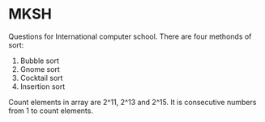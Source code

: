 # MKSH
Questions for International computer school. There are four methonds of sort:
1) Bubble sort
2) Gnome sort
3) Cocktail sort
4) Insertion sort

Count elements in array are 2^11, 2^13 and 2^15. It is consecutive numbers from 1 to count elements.
